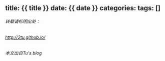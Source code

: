 title: {{ title }}
date: {{ date }}
categories:
tags: []
---



###### 转载请标明出处： 
###### http://2tu.github.io/
###### 本文出自Tu's blog